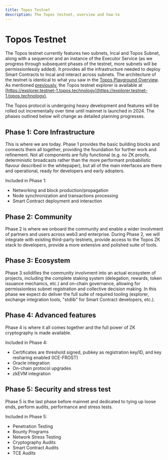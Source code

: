 ```yaml
---
title: Topos Testnet
description: The Topos testnet, overview and how-to
---
```


# Topos Testnet

The Topos testnet currently features two subnets, Incal and Topos Subnet, along with a sequencer and an instance of the Executor Service (as we progress through subsequent phases of the testnet, more subnets will be permissionlessly added). It provides all the infrastructure needed to deploy Smart Contracts to Incal and interact across subnets. The architecture of the testnet is identical to what you saw in the [Topos Playground Overview](./1-ERC20-Messaging.html).
As mentioned [previously](./2-explorer.html), the Topos testnet explorer is available at [https://explorer.testnet-1.topos.technology](https://explorer.testnet-1.topos.technology).

The Topos protocol is undergoing heavy development and features will be rolled out incrementally over time until mainnet is launched in 2024. The phases outlined below will change as detailed planning progresses.

## Phase 1: Core Infrastructure

This is where we are today. Phase 1 provides the basic building blocks and connects them all together, providing the foundation for further work and refinement. Not all components are fully functional (e.g. no ZK proofs, deterministic broadcasts rather than the more performant probabilistic flavour described in the whitepaper), but all of the main interfaces are there and operational, ready for developers and early adopters.

Included in Phase 1:

- Networking and block production/propagation
- Node synchronization and transactions processing
- Smart Contract deployment and interaction

## Phase 2: Community

Phase 2 is where we onboard the community and enable a wider involvment of partners and users across web3 and enterprise. During Phase 2, we will integrate with existing third-party testnets, provide access to the Topos ZK stack to developers, provide a more extensive and polished suite of tools.

## Phase 3: Ecosystem

Phase 3 solidifies the community involvment into an actual ecosystem of projects, including the complete staking system (delegation, rewards, token issuance mechanics, etc.) and on-chain governance, allowing for permissionless subnet registration and collective decision making. In this phase we expect do deliver the full suite of required tooling (explorer, exchange integration tools, "stdlib" for Smart Contract developers, etc.).

## Phase 4: Advanced features
Phase 4 is where it all comes together and the full power of ZK cryptography is made available.

Included in Phase 4:

- Certificates are threshold signed, pubkey as registration key/ID, and key resharing enabled (ICE-FROST)
- Oracle integration
- On-chain protocol upgrades
- zkEVM integration

## Phase 5: Security and stress test
Phase 5 is the last phase before mainnet and dedicated to tying up loose ends, perform audits, performance and stress tests.

Included in Phase 5:

- Penetration Testing
- Bounty Programs
- Network Stress Testing
- Cryptography Audits
- Smart Contract Audits
- TCE Audits

